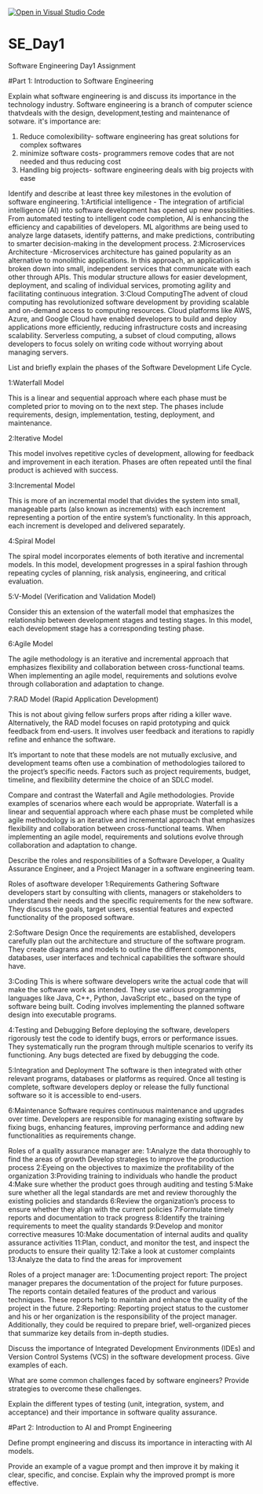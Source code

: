 [![Open in Visual Studio Code](https://classroom.github.com/assets/open-in-vscode-2e0aaae1b6195c2367325f4f02e2d04e9abb55f0b24a779b69b11b9e10269abc.svg)](https://classroom.github.com/online_ide?assignment_repo_id=15589526&assignment_repo_type=AssignmentRepo)
# SE_Day1
Software Engineering Day1 Assignment

#Part 1: Introduction to Software Engineering

Explain what software engineering is and discuss its importance in the technology industry.
Software engineering is a branch of computer science thatvdeals with the design, development,testing and maintenance of sotware.
it's importance are:
1. Reduce comolexibility- software engineering has great solutions for complex softwares
2. minimize software costs- programmers remove codes that are not needed and thus reducing cost
3. Handling big projects- software engineering deals with big projects with ease 

Identify and describe at least three key milestones in the evolution of software engineering.
1:Artificial intelligence - The integration of artificial intelligence (AI) into software development has opened up new possibilities. From automated testing to intelligent code completion, AI is enhancing the efficiency and capabilities of developers. ML algorithms are being used to analyze large datasets, identify patterns, and make predictions, contributing to smarter decision-making in the development process.
2:Microservices Architecture -Microservices architecture has gained popularity as an alternative to monolithic applications. In this approach, an application is broken down into small, independent services that communicate with each other through APIs. This modular structure allows for easier development, deployment, and scaling of individual services, promoting agility and facilitating continuous integration.
3:Cloud ComputingThe advent of cloud computing has revolutionized software development by providing scalable and on-demand access to computing resources. Cloud platforms like AWS, Azure, and Google Cloud have enabled developers to build and deploy applications more efficiently, reducing infrastructure costs and increasing scalability. Serverless computing, a subset of cloud computing, allows developers to focus solely on writing code without worrying about managing servers.

List and briefly explain the phases of the Software Development Life Cycle. 

1:Waterfall Model

This is a linear and sequential approach where each phase must be completed prior to moving on to the next step. The phases include requirements, design, implementation, testing, deployment, and maintenance.

2:Iterative Model

This model involves repetitive cycles of development, allowing for feedback and improvement in each iteration. Phases are often repeated until the final product is achieved with success.

3:Incremental Model

This is more of an incremental model that divides the system into small, manageable parts (also known as increments) with each increment representing a portion of the entire system’s functionality. In this approach, each increment is developed and delivered separately.

4:Spiral Model

The spiral model incorporates elements of both iterative and incremental models. In this model, development progresses in a spiral fashion through repeating cycles of planning, risk analysis, engineering, and critical evaluation.

5:V-Model (Verification and Validation Model)

Consider this an extension of the waterfall model that emphasizes the relationship between development stages and testing stages. In this model, each development stage has a corresponding testing phase.

6:Agile Model

The agile methodology is an iterative and incremental approach that emphasizes flexibility and collaboration between cross-functional teams. When implementing an agile model, requirements and solutions evolve through collaboration and adaptation to change.

7:RAD Model (Rapid Application Development)

This is not about giving fellow surfers props after riding a killer wave. Alternatively, the RAD model focuses on rapid prototyping and quick feedback from end-users. It involves user feedback and iterations to rapidly refine and enhance the software.

It’s important to note that these models are not mutually exclusive, and development teams often use a combination of methodologies tailored to the project’s specific needs. Factors such as project requirements, budget, timeline, and flexibility determine the choice of an SDLC model.



Compare and contrast the Waterfall and Agile methodologies. Provide examples of scenarios where each would be appropriate.
Waterfall is a linear and sequential approach where each phase must be completed while agile methodology is an iterative and incremental approach that emphasizes flexibility and collaboration between cross-functional teams. When implementing an agile model, requirements and solutions evolve through collaboration and adaptation to change.

Describe the roles and responsibilities of a Software Developer, a Quality Assurance Engineer, and a Project Manager in a software engineering team.

Roles of asoftware developer
1:Requirements Gathering
Software developers start by consulting with clients, managers or stakeholders to understand their needs and the specific requirements for the new software. They discuss the goals, target users, essential features and expected functionality of the proposed software.

2:Software Design
Once the requirements are established, developers carefully plan out the architecture and structure of the software program. They create diagrams and models to outline the different components, databases, user interfaces and technical capabilities the software should have.

3:Coding
This is where software developers write the actual code that will make the software work as intended. They use various programming languages like Java, C++, Python, JavaScript etc., based on the type of software being built. Coding involves implementing the planned software design into executable programs.

4:Testing and Debugging
Before deploying the software, developers rigorously test the code to identify bugs, errors or performance issues. They systematically run the program through multiple scenarios to verify its functioning. Any bugs detected are fixed by debugging the code.

5:Integration and Deployment
The software is then integrated with other relevant programs, databases or platforms as required. Once all testing is complete, software developers deploy or release the fully functional software so it is accessible to end-users.

6:Maintenance
Software requires continuous maintenance and upgrades over time. Developers are responsible for managing existing software by fixing bugs, enhancing features, improving performance and adding new functionalities as requirements change.

Roles of a quality assurance manager are:
1:Analyze the data thoroughly to find the areas of growth
Develop strategies to improve the production process
2:Eyeing on the objectives to maximize the profitability of the organization
3:Providing training to individuals who handle the product
4:Make sure whether the product goes through auditing and testing
5:Make sure whether all the legal standards are met and review thoroughly the existing policies and standards
6:Review the organization’s process to ensure whether they align with the current policies 
7:Formulate timely reports and documentation to track progress
8:Identify the training requirements to meet the quality standards
9:Develop and monitor corrective measures
10:Make documentation of internal audits and quality assurance activities
11:Plan, conduct, and monitor the test, and inspect the products to ensure their quality
12:Take a look at customer complaints
13:Analyze the data to find the areas for improvement

Roles of a project manager are:
1:Documenting project report: The
project manager
prepares the documentation of the project for future purposes. The reports contain detailed features of the product and various techniques. These reports help to maintain and enhance the quality of the project in the future.
2:Reporting: Reporting project status to the customer and his or her organization is the responsibility of the project manager. Additionally, they could be required to prepare brief, well-organized pieces that summarize key details from in-depth studies.  


Discuss the importance of Integrated Development Environments (IDEs) and Version Control Systems (VCS) in the software development process. Give examples of each.


What are some common challenges faced by software engineers? Provide strategies to overcome these challenges.


Explain the different types of testing (unit, integration, system, and acceptance) and their importance in software quality assurance.


#Part 2: Introduction to AI and Prompt Engineering


Define prompt engineering and discuss its importance in interacting with AI models.


Provide an example of a vague prompt and then improve it by making it clear, specific, and concise. Explain why the improved prompt is more effective.

